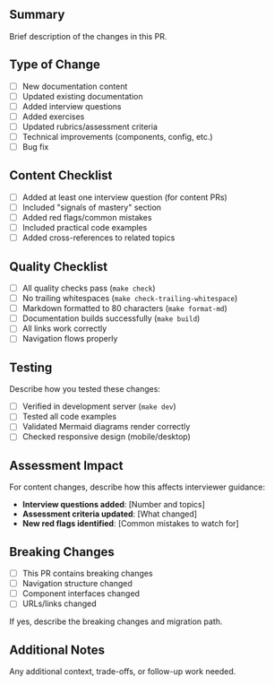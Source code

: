 ## Summary

Brief description of the changes in this PR.

## Type of Change

- [ ] New documentation content
- [ ] Updated existing documentation
- [ ] Added interview questions
- [ ] Added exercises
- [ ] Updated rubrics/assessment criteria
- [ ] Technical improvements (components, config, etc.)
- [ ] Bug fix

## Content Checklist

- [ ] Added at least one interview question (for content PRs)
- [ ] Included "signals of mastery" section
- [ ] Added red flags/common mistakes
- [ ] Included practical code examples
- [ ] Added cross-references to related topics

## Quality Checklist

- [ ] All quality checks pass (`make check`)
- [ ] No trailing whitespaces (`make check-trailing-whitespace`)
- [ ] Markdown formatted to 80 characters (`make format-md`)
- [ ] Documentation builds successfully (`make build`)
- [ ] All links work correctly
- [ ] Navigation flows properly

## Testing

Describe how you tested these changes:

- [ ] Verified in development server (`make dev`)
- [ ] Tested all code examples
- [ ] Validated Mermaid diagrams render correctly
- [ ] Checked responsive design (mobile/desktop)

## Assessment Impact

For content changes, describe how this affects interviewer guidance:

- **Interview questions added**: [Number and topics]
- **Assessment criteria updated**: [What changed]
- **New red flags identified**: [Common mistakes to watch for]

## Breaking Changes

- [ ] This PR contains breaking changes
- [ ] Navigation structure changed
- [ ] Component interfaces changed
- [ ] URLs/links changed

If yes, describe the breaking changes and migration path.

## Additional Notes

Any additional context, trade-offs, or follow-up work needed.
